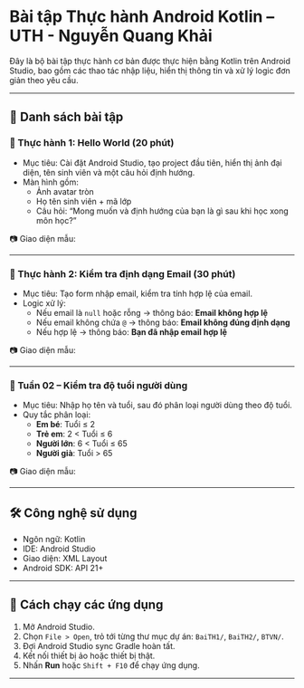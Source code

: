 # Bài tập Thực hành Android Kotlin – UTH - Nguyễn Quang Khải

Đây là bộ bài tập thực hành cơ bản được thực hiện bằng Kotlin trên Android Studio, bao gồm các thao tác nhập liệu, hiển thị thông tin và xử lý logic đơn giản theo yêu cầu.

---

## 📌 Danh sách bài tập

### 🔹 Thực hành 1: Hello World (20 phút)

- Mục tiêu: Cài đặt Android Studio, tạo project đầu tiên, hiển thị ảnh đại diện, tên sinh viên và một câu hỏi định hướng.
- Màn hình gồm:
  - Ảnh avatar tròn
  - Họ tên sinh viên + mã lớp
  - Câu hỏi: “Mong muốn và định hướng của bạn là gì sau khi học xong môn học?”

📷 Giao diện mẫu:  


---

### 🔹 Thực hành 2: Kiểm tra định dạng Email (30 phút)

- Mục tiêu: Tạo form nhập email, kiểm tra tính hợp lệ của email.
- Logic xử lý:
  - Nếu email là `null` hoặc rỗng → thông báo: **Email không hợp lệ**
  - Nếu email không chứa `@` → thông báo: **Email không đúng định dạng**
  - Nếu hợp lệ → thông báo: **Bạn đã nhập email hợp lệ**

📷 Giao diện mẫu:


---

### 🔹 Tuần 02 – Kiểm tra độ tuổi người dùng

- Mục tiêu: Nhập họ tên và tuổi, sau đó phân loại người dùng theo độ tuổi.
- Quy tắc phân loại:
  - **Em bé**: Tuổi ≤ 2
  - **Trẻ em**: 2 < Tuổi ≤ 6
  - **Người lớn**: 6 < Tuổi ≤ 65
  - **Người già**: Tuổi > 65

📷 Giao diện mẫu:  


---

## 🛠 Công nghệ sử dụng

- Ngôn ngữ: Kotlin  
- IDE: Android Studio  
- Giao diện: XML Layout  
- Android SDK: API 21+

---

## 🚀 Cách chạy các ứng dụng

1. Mở Android Studio.
2. Chọn `File > Open`, trỏ tới từng thư mục dự án: `BaiTH1/`, `BaiTH2/`, `BTVN/`.
3. Đợi Android Studio sync Gradle hoàn tất.
4. Kết nối thiết bị ảo hoặc thiết bị thật.
5. Nhấn **Run** hoặc `Shift + F10` để chạy ứng dụng.

---

